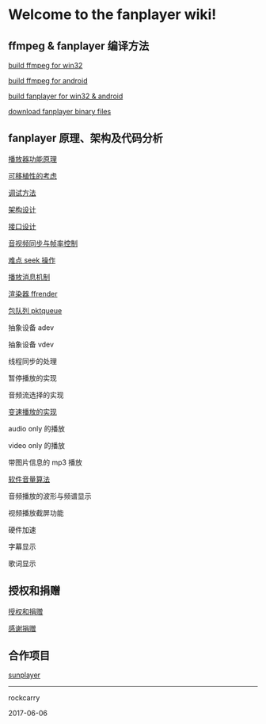 # Welcome to the fanplayer wiki!


## ffmpeg & fanplayer 编译方法

[build ffmpeg for win32](https://github.com/rockcarry/fanplayer/wiki/build-ffmpeg-for-win32)

[build ffmpeg for android](https://github.com/rockcarry/fanplayer/wiki/build-ffmpeg-for-android)

[build fanplayer for win32 & android](https://github.com/rockcarry/fanplayer/wiki/build-fanplayer)

[download fanplayer binary files](https://github.com/rockcarry/fanplayer/wiki/download-fanplayer-binary-files)

## fanplayer 原理、架构及代码分析

[播放器功能原理](https://github.com/rockcarry/fanplayer/wiki/播放器功能和原理)

[可移植性的考虑](https://github.com/rockcarry/fanplayer/wiki/可移植性的考虑)

[调试方法](https://github.com/rockcarry/fanplayer/wiki/调试方法)

[架构设计](https://github.com/rockcarry/fanplayer/wiki/架构设计)

[接口设计](https://github.com/rockcarry/fanplayer/wiki/接口设计)

[音视频同步与帧率控制](https://github.com/rockcarry/fanplayer/wiki/音视频同步与帧率控制)

[难点 seek 操作](https://github.com/rockcarry/fanplayer/wiki/难点-seek-操作)

[播放消息机制](https://github.com/rockcarry/fanplayer/wiki/播放消息机制)

[渲染器 ffrender](https://github.com/rockcarry/fanplayer/wiki/渲染器-ffrender)

[包队列 pktqueue](https://github.com/rockcarry/fanplayer/wiki/包队列-pktqueue)

抽象设备 adev

抽象设备 vdev

线程同步的处理

暂停播放的实现

音频流选择的实现

[变速播放的实现](https://github.com/rockcarry/fanplayer/wiki/变速播放的实现)

audio only 的播放

video only 的播放

带图片信息的 mp3 播放

[软件音量算法](https://github.com/rockcarry/fanplayer/wiki/软件音量算法)

音频播放的波形与频谱显示

视频播放截屏功能

硬件加速

字幕显示

歌词显示


## 授权和捐赠
[授权和捐赠](https://github.com/rockcarry/fanplayer/wiki/授权和捐赠)

[感谢捐赠](https://github.com/rockcarry/fanplayer/wiki/感谢捐赠)

## 合作项目
[sunplayer](https://github.com/rockcarry/fanplayer/wiki/sunplayer)

----------
rockcarry

2017-06-06